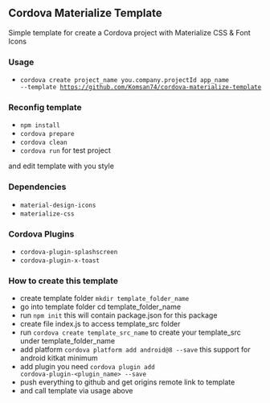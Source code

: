 ## Cordova Materialize Template
Simple template for create a Cordova project with Materialize CSS & Font Icons

### Usage
- <code>cordova create project_name you.company.projectId app_name --template https://github.com/Komsan74/cordova-materialize-template</code>

### Reconfig template
- <code>npm install</code>
- <code>cordova prepare</code>
- <code>cordova clean</code>
- <code>cordova run</code> for test project

and edit template with you style

### Dependencies
- <code>material-design-icons</code>
- <code>materialize-css</code>

### Cordova Plugins
- <code>cordova-plugin-splashscreen</code>
- <code>cordova-plugin-x-toast</code>

### How to create this template
- create template folder <code>mkdir template_folder_name</code>
- go into template folder <cod>cd template_folder_name</code>
- run <code>npm init</code> this will contain package.json for this package
- create file index.js to access template_src folder
- run <code>cordova create template_src_name</code> to create your template_src under template_folder_name
- add platform <code>cordova platform add android@8 --save</code> this support for android kitkat minimum
- add plugin you need <code>cordova plugin add cordova-plugin-<plugin_name> --save</code>
- push everything to github and get origins remote link to template
- and call template via usage above
